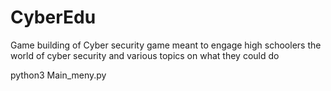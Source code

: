 # CyberEdu
Game building of Cyber security game meant to engage high schoolers the world of cyber security and various topics on what they could do

python3 Main_meny.py
